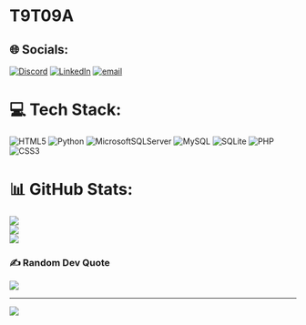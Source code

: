 # T9T09A


## 🌐 Socials:
[![Discord](https://img.shields.io/badge/Discord-%237289DA.svg?logo=discord&logoColor=white)](https://discord.gg/https://discord.gg/vbS79GcR56) [![LinkedIn](https://img.shields.io/badge/LinkedIn-0A66C2.svg?style=for-the-badge&logo=linkedin&logoColor=white)]([https://www.linkedin.com/in/mohamed-derbel-666363370/])
 [![email](https://img.shields.io/badge/Email-D14836?logo=gmail&logoColor=white)](mailto:mr.med.derbel@gmail.com) 

# 💻 Tech Stack:
![HTML5](https://img.shields.io/badge/html5-%23E34F26.svg?style=for-the-badge&logo=html5&logoColor=white) ![Python](https://img.shields.io/badge/python-3670A0?style=for-the-badge&logo=python&logoColor=ffdd54) ![MicrosoftSQLServer](https://img.shields.io/badge/Microsoft%20SQL%20Server-CC2927?style=for-the-badge&logo=microsoft%20sql%20server&logoColor=white) ![MySQL](https://img.shields.io/badge/mysql-4479A1.svg?style=for-the-badge&logo=mysql&logoColor=white) ![SQLite](https://img.shields.io/badge/sqlite-%2307405e.svg?style=for-the-badge&logo=sqlite&logoColor=white) ![PHP](https://img.shields.io/badge/php-%23777BB4.svg?style=for-the-badge&logo=php&logoColor=white) ![CSS3](https://img.shields.io/badge/css3-%231572B6.svg?style=for-the-badge&logo=css3&logoColor=white)
# 📊 GitHub Stats:
![](https://github-readme-stats.vercel.app/api?username=mohamedsalahderbel&theme=dark&hide_border=false&include_all_commits=false&count_private=false)<br/>
![](https://nirzak-streak-stats.vercel.app/?user=mohamedsalahderbel&theme=dark&hide_border=false)<br/>
![](https://github-readme-stats.vercel.app/api/top-langs/?username=mohamedsalahderbel&theme=dark&hide_border=false&include_all_commits=false&count_private=false&layout=compact)

### ✍️ Random Dev Quote
![](https://quotes-github-readme.vercel.app/api?type=horizontal&theme=radical)

---
[![](https://visitcount.itsvg.in/api?id=mohamedsalahderbel&icon=0&color=0)](https://visitcount.itsvg.in)

<!-- Proudly created with GPRM ( https://gprm.itsvg.in ) -->
